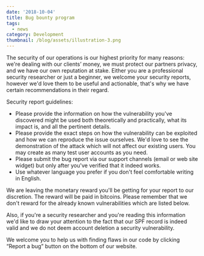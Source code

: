 ```yaml
---
date: '2018-10-04'
title: Bug bounty program
tags:
  - news
category: Development
thumbnail: /blog/assets/illustration-3.png
---
```

The security of our operations is our highest priority for many reasons: we're dealing with our clients’ money, we must protect our partners privacy, and we have our own reputation at stake. Either you are a professional security researcher or just a beginner, we welcome your security reports, however we'd love them to be useful and actionable, that's why we have certain recommendations in their regard.

  Security report guidelines:

* Please provide the information on how the vulnerability you've discovered might be used both theoretically and practically, what its impact is, and all the pertinent details.
* Please provide the exact steps on how the vulnerability can be exploited and how we can reproduce the issue ourselves. We'd love to see the demonstration of the attack which will not affect our existing users. You may create as many test user accounts as you need.
* Please submit the bug report via our support channels (email or web site widget) but only after you've verified that it indeed works.
* Use whatever language you prefer if you don't feel comfortable writing in English.

We are leaving the monetary reward you'll be getting for your report to our discretion. The reward will be paid in bitcoins. Please remember that we don't reward for the already known vulnerabilities which are listed below.

Also, if you're a security researcher and you're reading this information we'd like to draw your attention to the fact that our SPF record is indeed valid and we do not deem account deletion a security vulnerability.

We welcome you to help us with finding flaws in our code by clicking “Report a bug” button on the bottom of our website.

